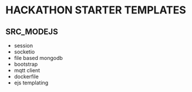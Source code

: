 # HACKATHON STARTER TEMPLATES



## SRC_MODEJS
* session
* socketio
* file based mongodb
* bootstrap
* mqtt client
* dockerfile
* ejs templating